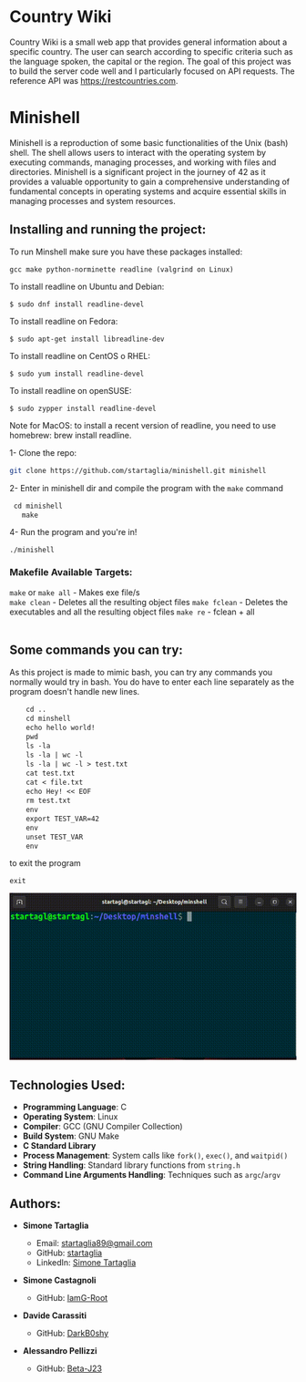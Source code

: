 # Country Wiki
Country Wiki is a small web app that provides general information about a specific country. The user can search according to specific criteria such as the language spoken, the capital or the region. The goal of this project was to build the server code well and I particularly focused on API requests. The reference API was https://restcountries.com.





# Minishell

Minishell is a reproduction of some basic functionalities of the Unix (bash) shell.
The shell allows users to interact with the operating system by executing
commands, managing processes, and working with files and directories.
Minishell is a significant project in the journey of 42 as it provides a valuable opportunity
to gain a comprehensive understanding of fundamental concepts
in operating systems and acquire essential skills in managing processes and system resources.



## Installing and running the project:

To run Minshell make sure you have these packages installed:

```
gcc make python-norminette readline (valgrind on Linux)
```

To install readline on Ubuntu and Debian:

```
$ sudo dnf install readline-devel
```

To install readline on Fedora:

```
$ sudo apt-get install libreadline-dev
```

To install readline on CentOS o RHEL:

```
$ sudo yum install readline-devel
```

To install readline on openSUSE:

```
$ sudo zypper install readline-devel
```

Note for MacOS: to install a recent version of readline, you need to use homebrew: brew install readline.</br>

1- Clone the repo:

  ```sh
  git clone https://github.com/startaglia/minishell.git minishell
  ```

2- Enter in minishell dir and compile the program with the `make` command

 ```
  cd minishell
	make
 ```
4- Run the program and you're in!

	./minishell

### Makefile Available Targets:

`make` or `make all` - Makes exe file/s</br>
`make clean` - Deletes all the resulting object files
`make fclean` - Deletes the executables and all the resulting object files
`make re` - fclean + all
</br></br>

## Some commands you can try:
As this project is made to mimic bash, you can try any commands you normally would try in bash. You do have to enter each line separately as the program doesn't handle new lines.

```
	cd ..
	cd minshell
	echo hello world!
	pwd
	ls -la
	ls -la | wc -l
	ls -la | wc -l > test.txt
	cat test.txt
	cat < file.txt
	echo Hey! << EOF
	rm test.txt
	env
	export TEST_VAR=42
	env
	unset TEST_VAR
	env
 ```
to exit the program

	exit

 <a href="https://42roma.it/"><img src="https://github.com/startaglia/startaglia/blob/main/.media/minishell.gif"></a>
## Technologies Used:

- **Programming Language**: C
- **Operating System**: Linux
- **Compiler**: GCC (GNU Compiler Collection)
- **Build System**: GNU Make
- **C Standard Library**
- **Process Management**: System calls like `fork()`, `exec()`, and `waitpid()`
- **String Handling**: Standard library functions from `string.h`
- **Command Line Arguments Handling**: Techniques such as `argc`/`argv`



## Authors:

- **Simone Tartaglia**
  - Email: [startaglia89@gmail.com](mailto:startaglia89@gmail.com)
  - GitHub: [startaglia](https://github.com/startaglia)
  - LinkedIn: [Simone Tartaglia](https://www.linkedin.com/in/simone-tartaglia-134723248/)

- **Simone Castagnoli**
  - GitHub: [IamG-Root](https://github.com/IamG-Root)

- **Davide Carassiti**
  - GitHub: [DarkB0shy](https://github.com/DarkB0shy)

- **Alessandro Pellizzi**
  - GitHub: [Beta-J23](https://github.com/Beta-J23)
